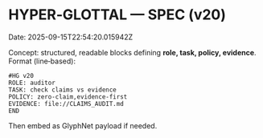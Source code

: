# HYPER‑GLOTTAL — SPEC (v20)
Date: 2025-09-15T22:54:20.015942Z

Concept: structured, readable blocks defining **role, task, policy, evidence**.
Format (line‑based):
```
#HG v20
ROLE: auditor
TASK: check claims vs evidence
POLICY: zero-claim,evidence-first
EVIDENCE: file://CLAIMS_AUDIT.md
END
```
Then embed as GlyphNet payload if needed.
